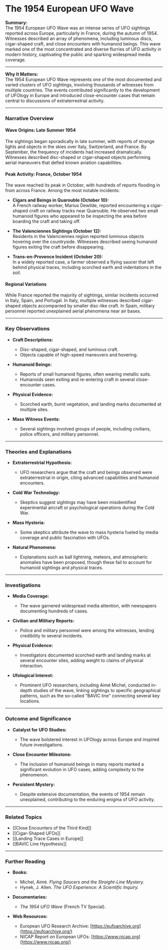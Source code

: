 # The 1954 European UFO Wave

**Summary:**  
The 1954 European UFO Wave was an intense series of UFO sightings reported across Europe, particularly in France, during the autumn of 1954. Witnesses described an array of phenomena, including luminous discs, cigar-shaped craft, and close encounters with humanoid beings. This wave marked one of the most concentrated and diverse flurries of UFO activity in modern history, captivating the public and sparking widespread media coverage.

---

**Why It Matters:**  
The 1954 European UFO Wave represents one of the most documented and varied clusters of UFO sightings, involving thousands of witnesses from multiple countries. The events contributed significantly to the development of UFOlogy in Europe and introduced close-encounter cases that remain central to discussions of extraterrestrial activity.

---

### **Narrative Overview**

#### **Wave Origins: Late Summer 1954**

The sightings began sporadically in late summer, with reports of strange lights and objects in the skies over Italy, Switzerland, and France. By September, the frequency of incidents had increased dramatically. Witnesses described disc-shaped or cigar-shaped objects performing aerial maneuvers that defied known aviation capabilities.

#### **Peak Activity: France, October 1954**

The wave reached its peak in October, with hundreds of reports flooding in from across France. Among the most notable incidents:

- **Cigars and Beings in Quarouble (October 10):**  
    A French railway worker, Marius Dewilde, reported encountering a cigar-shaped craft on railway tracks near Quarouble. He observed two small humanoid figures who appeared to be inspecting the area before boarding the craft and taking off.
    
- **The Valenciennes Sightings (October 12):**  
    Residents in the Valenciennes region reported luminous objects hovering over the countryside. Witnesses described seeing humanoid figures exiting the craft before disappearing.
    
- **Trans-en-Provence Incident (October 20):**  
    In a widely reported case, a farmer observed a flying saucer that left behind physical traces, including scorched earth and indentations in the soil.
    

#### **Regional Variations**

While France reported the majority of sightings, similar incidents occurred in Italy, Spain, and Portugal. In Italy, multiple witnesses described cigar-shaped objects accompanied by smaller disc-like craft. In Spain, military personnel reported unexplained aerial phenomena near air bases.

---

### **Key Observations**

- **Craft Descriptions:**
    
    - Disc-shaped, cigar-shaped, and luminous craft.
    - Objects capable of high-speed maneuvers and hovering.
- **Humanoid Beings:**
    
    - Reports of small humanoid figures, often wearing metallic suits.
    - Humanoids seen exiting and re-entering craft in several close-encounter cases.
- **Physical Evidence:**
    
    - Scorched earth, burnt vegetation, and landing marks documented at multiple sites.
- **Mass Witness Events:**
    
    - Several sightings involved groups of people, including civilians, police officers, and military personnel.

---

### **Theories and Explanations**

- **Extraterrestrial Hypothesis:**
    
    - UFO researchers argue that the craft and beings observed were extraterrestrial in origin, citing advanced capabilities and humanoid encounters.
- **Cold War Technology:**
    
    - Skeptics suggest sightings may have been misidentified experimental aircraft or psychological operations during the Cold War.
- **Mass Hysteria:**
    
    - Some skeptics attribute the wave to mass hysteria fueled by media coverage and public fascination with UFOs.
- **Natural Phenomena:**
    
    - Explanations such as ball lightning, meteors, and atmospheric anomalies have been proposed, though these fail to account for humanoid sightings and physical traces.

---

### **Investigations**

- **Media Coverage:**
    
    - The wave garnered widespread media attention, with newspapers documenting hundreds of cases.
- **Civilian and Military Reports:**
    
    - Police and military personnel were among the witnesses, lending credibility to several incidents.
- **Physical Evidence:**
    
    - Investigators documented scorched earth and landing marks at several encounter sites, adding weight to claims of physical interaction.
- **Ufological Interest:**
    
    - Prominent UFO researchers, including Aimé Michel, conducted in-depth studies of the wave, linking sightings to specific geographical patterns, such as the so-called "BAVIC line" connecting several key locations.

---

### **Outcome and Significance**

- **Catalyst for UFO Studies:**
    
    - The wave bolstered interest in UFOlogy across Europe and inspired future investigations.
- **Close Encounter Milestone:**
    
    - The inclusion of humanoid beings in many reports marked a significant evolution in UFO cases, adding complexity to the phenomenon.
- **Persistent Mystery:**
    
    - Despite extensive documentation, the events of 1954 remain unexplained, contributing to the enduring enigma of UFO activity.

---

### **Related Topics**

- [[Close Encounters of the Third Kind]]
- [[Cigar-Shaped UFOs]]
- [[Landing Trace Cases in Europe]]
- [[BAVIC Line Hypothesis]]

---

### **Further Reading**

- **Books:**
    
    - Michel, Aimé. _Flying Saucers and the Straight-Line Mystery._
    - Hynek, J. Allen. _The UFO Experience: A Scientific Inquiry._
- **Documentaries:**
    
    - _The 1954 UFO Wave_ (French TV Special).
- **Web Resources:**
    
    - European UFO Research Archive: [https://eufoarchive.org](https://eufoarchive.org/)
    - NICAP Report on European UFOs: [https://www.nicap.org](https://www.nicap.org/)

